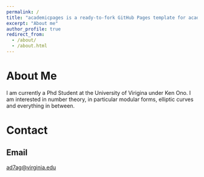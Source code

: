 ```yaml
---
permalink: /
title: "academicpages is a ready-to-fork GitHub Pages template for academic personal websites"
excerpt: "About me"
author_profile: true
redirect_from: 
  - /about/
  - /about.html
---
```


About Me
======
I am currently a Phd Student at the University of Virigina under Ken Ono. I am interested in number theory, in particular modular forms, elliptic curves and everything in between.

Contact
======
Email
------
ad7ag@virginia.edu
